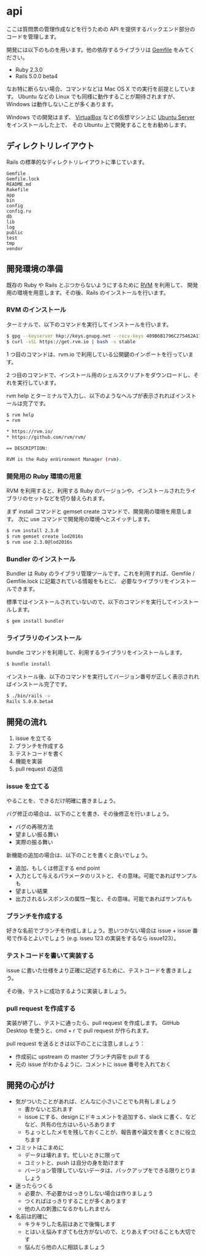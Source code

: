 # api

ここは質問票の管理作成などを行うための API を提供するバックエンド部分のコードを管理します。

開発には以下のものを用います。他の依存するライブラリは [Gemfile](Gemfile) をみてください。

* Ruby 2.3.0
* Rails 5.0.0 beta4

なお特に断らない場合、コマンドなどは Mac OS X での実行を前提としています。
Ubuntu などの Linux でも同様に動作することが期待されますが、Windows は動作しないことが多くあります。

Windows での開発はまず、
[VirtualBox](http://www.oracle.com/technetwork/server-storage/virtualbox/downloads/index.html?ssSourceSiteId=otnjp) などの仮想マシン上に
[Ubuntu Server](http://www.ubuntu.com/download/server) をインストールした上で、
その Ubuntu 上で開発することをお勧めします。

## ディレクトリレイアウト

Rails の標準的なディレクトリレイアウトに準じています。

~~~
Gemfile
Gemfile.lock
README.md
Rakefile
app
bin
config
config.ru
db
lib
log
public
test
tmp
vendor
~~~

## 開発環境の準備

既存の Ruby や Rails とぶつからないようにするために [RVM](https://rvm.io/) を利用して、
開発用の環境を用意します。その後、Rails のインストールを行います。

### RVM のインストール

ターミナルで、以下のコマンドを実行してインストールを行います。

~~~sh
$ gpg --keyserver hkp://keys.gnupg.net --recv-keys 409B6B1796C275462A1703113804BB82D39DC0E3
$ curl -sSL https://get.rvm.io | bash -s stable
~~~

1 つ目のコマンドは、rvm.io で利用している公開鍵のインポートを行っています。

2 つ目のコマンドで、インストール用のシェルスクリプトをダウンロードし、それを実行しています。

rvm help とターミナルで入力し、以下のようなヘルプが表示されればインストールは完了です。

~~~sh
$ rvm help
= rvm

* https://rvm.io/
* https://github.com/rvm/rvm/

== DESCRIPTION:

RVM is the Ruby enVironment Manager (rvm).
~~~~

### 開発用の Ruby 環境の用意

RVM を利用すると、利用する Ruby のバージョンや、インストールされたライブラリのセットなどを切り替えられます。

まず install コマンドと gemset create コマンドで、開発用の環境を用意します。
次に use コマンドで開発用の環境へとスイッチします。

~~~sh
$ rvm install 2.3.0
$ rvm gemset create lod2016s
$ rvm use 2.3.0@lod2016s
~~~

### Bundler のインストール

Bundler は Ruby のライブラリ管理ツールです。これを利用すれば、Gemfile / Gemfile.lock に記載されている情報をもとに、
必要なライブラリをインストールできます。

標準ではインストールされていないので、以下のコマンドを実行してインストールします。

~~~sh
$ gem install bundler
~~~

### ライブラリのインストール

bundle コマンドを利用して、利用するライブラリをインストールします。

~~~sh
$ bundle install
~~~

インストール後、以下のコマンドを実行してバージョン番号が正しく表示されればインストール完了です。

~~~sh
$ ./bin/rails -v
Rails 5.0.0.beta4
~~~

## 開発の流れ

1. issue を立てる
2. ブランチを作成する
3. テストコードを書く
4. 機能を実装
5. pull request の送信

### issue を立てる

やることを、できるだけ明確に書きましょう。

バグ修正の場合は、以下のことを書き、その後修正を行いましょう。

* バグの再現方法
* 望ましい振る舞い
* 実際の振る舞い

新機能の追加の場合は、以下のことを書くと良いでしょう。

* 追加、もしくは修正する end point
* 入力として与えるパラメータのリストと、その意味。可能であればサンプルも
* 望ましい結果
* 出力されるレスポンスの属性一覧と、その意味。可能であればサンプルも

### ブランチを作成する

好きな名前でブランチを作成しましょう。思いつかない場合は issue + issue 番号で作るとよいでしょう
(e.g. isseu 123 の実装をするなら issue123）。

### テストコードを書いて実装する

issue に書いた仕様をより正確に記述するために、テストコードを書きましょう。

その後、テストに成功するように実装しましょう。

### pull request を作成する

実装が終了し、テストに通ったら、pull request を作成します。
GitHub Desktop を使うと、cmd + r で pull request が作られます。

pull request を送るときは以下のことに注意しましょう：

* 作成前に upstream の master ブランチ内容を pull する
* 元の issue がわかるように、コメントに issue 番号を入れておく

## 開発の心がけ

* 気がついたことがあれば、どんなに小さいことでも共有しましょう
    * 書かないと忘れます
    * issue にする、design にドキュメントを追加する、slack に書く、などなど、共有の仕方はいろいろあります
    * ちょっとしたメモを残しておくことが、報告書や論文を書くときに役立ちます
* コミットはこまめに
    * データは壊れます。忙しいときに限って
    * コミットと、push は自分の身を助けます
    * バージョン管理していないデータは、バックアップをできる限りとりましょう
* 迷ったらつくる
    * 必要か、不必要かはっきりしない場合は作りましょう
    * つくればはっきりすることが多くあります
    * 他の人の刺激になるかもしれません
* 名前は的確に
    * キラキラした名前はあとで後悔します
    * とはいえ悩みすぎても仕方がないので、とりあえずつけることも大切です
    * 悩んだら他の人に相談しましょう
